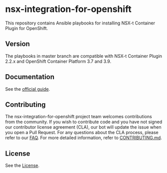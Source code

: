 

# nsx-integration-for-openshift
This repository contains Ansible playbooks for installing NSX-t Container Plugin for OpenShift. 

## Version
The playbooks in master branch are compatible with NSX-t Container Plugin 2.2.x and OpenShift Container Platform 3.7 and 3.9.

## Documentation
See the [official guide](https://docs-staging.vmware.com/en/VMware-NSX-T/2.2/nsxt_22_ncp_openshift.pdf).

## Contributing
The nsx-integration-for-openshift project team welcomes contributions from the community. If you wish to contribute code and you have not
signed our contributor license agreement (CLA), our bot will update the issue when you open a Pull Request. For any
questions about the CLA process, please refer to our [FAQ](https://cla.vmware.com/faq). For more detailed information,
refer to [CONTRIBUTING.md](CONTRIBUTING.md).

## License
See the [License](LICENSE.txt).
